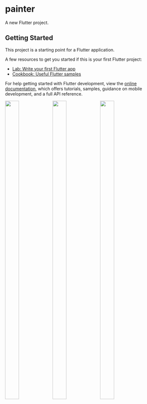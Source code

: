 # painter

A new Flutter project.

## Getting Started

This project is a starting point for a Flutter application.

A few resources to get you started if this is your first Flutter project:

- [Lab: Write your first Flutter app](https://docs.flutter.dev/get-started/codelab)
- [Cookbook: Useful Flutter samples](https://docs.flutter.dev/cookbook)

For help getting started with Flutter development, view the
[online documentation](https://docs.flutter.dev/), which offers tutorials,
samples, guidance on mobile development, and a full API reference.

<P>
  <img src="https://github.com/kaushikHadiya1234/painter/assets/119835333/0fdab764-0ae6-489d-8093-176807088c37" height="50%" width ="30%">
  <img src="https://github.com/kaushikHadiya1234/painter/assets/119835333/ec0b0c93-0de8-4ef2-9ecc-641e0461998d" height="50%" width ="30%">
  <img src="https://github.com/kaushikHadiya1234/painter/assets/119835333/940a063a-bccd-468d-b6f0-76a60c2a1011" height="50%" width ="30%">
</P>
















